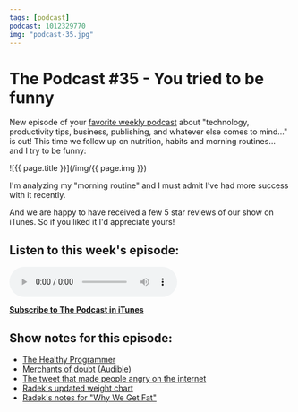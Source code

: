 ```yaml
---
tags: [podcast]
podcast: 1012329770
img: "podcast-35.jpg"
---
```


# The Podcast #35 - You tried to be funny

New episode of your [favorite weekly podcast][p] about "technology, productivity tips, business, publishing, and whatever else comes to mind..." is out! This time we follow up on nutrition, habits and morning routines... and I try to be funny:

<!--More-->

![{{ page.title }}](/img/{{ page.img }})

I'm analyzing my "morning routine" and I must admit I've had more success with it recently.

And we are happy to have received a few 5 star reviews of our show on iTunes. So if you liked it I'd appreciate yours!

## Listen to this week's episode:

<audio controls>
<source src="https://files.nozbe.com/podcast/035.mp3" type="audio/mpeg">
</audio>

**[Subscribe to The Podcast in iTunes][i]**

## Show notes for this episode:

  * [The Healthy Programmer](http://healthyprog.com/)
  * [Merchants of doubt](http://www.amazon.com/Merchants-Doubt-Handful-Scientists-Obscured/dp/1608193942) ([Audible](http://www.audible.com/pd/Science-Technology/Merchants-of-Doubt-Audiobook/B004AGYAVK))
  * [The tweet that made people angry on the internet](https://twitter.com/radexp/status/698899598803406848)
  * [Radek's updated weight chart](https://twitter.com/radexp/status/701346271286714368)
  * [Radek's notes for "Why We Get Fat"](http://radex.io/books/why-we-get-fat/)

[e]: /podcast-35
[p]: /podcast
[n]: https://nozbe.com/?a=mike
[r]: https://michael.gratis/radex
[i]: https://michael.gratis/thepodcast